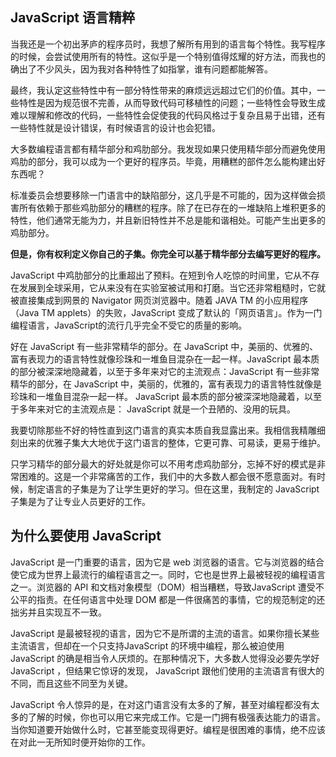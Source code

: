 ## JavaScript 语言精粹

当我还是一个初出茅庐的程序员时，我想了解所有用到的语言每个特性。我写程序的时候，会尝试使用所有的特性。这似乎是一个特别值得炫耀的好方法，而我也的确出了不少风头，因为我对各种特性了如指掌，谁有问题都能解答。

最终，我认定这些特性中有一部分特性带来的麻烦远远超过它们的价值。其中，一些特性是因为规范很不完善，从而导致代码可移植性的问题；一些特性会导致生成难以理解和修改的代码，一些特性会促使我的代码风格过于复杂且易于出错，还有一些特性就是设计错误，有时候语言的设计也会犯错。

大多数编程语言都有精华部分和鸡肋部分。我发现如果只使用精华部分而避免使用鸡肋的部分，我可以成为一个更好的程序员。毕竟，用糟糕的部件怎么能构建出好东西呢？

标准委员会想要移除一门语言中的缺陷部分，这几乎是不可能的，因为这样做会损害所有依赖于那些鸡肋部分的糟糕的程序。除了在已存在的一堆缺陷上堆积更多的特性，他们通常无能为力，并且新旧特性并不总是能和谐相处。可能产生出更多的鸡肋部分。

**但是，你有权利定义你自己的子集。你完全可以基于精华部分去编写更好的程序。**

JavaScript 中鸡肋部分的比重超出了预料。在短到令人吃惊的时间里，它从不存在发展到全球采用，它从来没有在实验室被试用和打磨。当它还非常粗糙时，它就被直接集成到网景的 Navigator 网页浏览器中。随着 JAVA TM 的小应用程序（Java TM applets）的失败，JavaScript 变成了默认的「网页语言」。作为一门编程语言，JavaScript的流行几乎完全不受它的质量的影响。

好在 JavaScript 有一些非常精华的部分。在 JavaScript 中，美丽的、优雅的、富有表现力的语言特性就像珍珠和一堆鱼目混杂在一起一样。JavaScript 最本质的部分被深深地隐藏着，以至于多年来对它的主流观点：JavaScript 有一些非常精华的部分，在 JavaScript 中，美丽的，优雅的，富有表现力的语言特性就像是珍珠和一堆鱼目混杂一起一样。 JavaScript 最本质的部分被深深地隐藏着，以至于多年来对它的主流观点是： JavaScript 就是一个丑陋的、没用的玩具。

我要切除那些不好的特性直到这门语言的真实本质自我显露出来。我相信我精雕细刻出来的优雅子集大大地优于这门语言的整体，它更可靠、可易读，更易于维护。

只学习精华的部分最大的好处就是你可以不用考虑鸡肋部分，忘掉不好的模式是非常困难的。这是一个非常痛苦的工作，我们中的大多数人都会很不愿意面对。有时候，制定语言的子集是为了让学生更好的学习。但在这里，我制定的 JavaScript 子集是为了让专业人员更好的工作。

## 为什么要使用 JavaScript

JavaScript 是一门重要的语言，因为它是 web 浏览器的语言。它与浏览器的结合使它成为世界上最流行的编程语言之一。同时，它也是世界上最被轻视的编程语言之一。浏览器的 API 和文档对象模型（DOM）相当糟糕，导致JavaScript 遭受不公平的指责。在任何语言中处理 DOM 都是一件很痛苦的事情，它的规范制定的还拙劣并且实现互不一致。

JavaScript 是最被轻视的语言，因为它不是所谓的主流的语言。如果你擅长某些主流语言，但却在一个只支持JavaScript 的环境中编程，那么被迫使用 JavaScript 的确是相当令人厌烦的。在那种情况下，大多数人觉得没必要先学好 JavaScript ，但结果它惊讶的发现， JavaScript 跟他们使用的主流语言有很大的不同，而且这些不同至为关键。

JavaScript 令人惊异的是，在对这门语言没有太多的了解，甚至对编程都没有太多的了解的时候，你也可以用它来完成工作。它是一门拥有极强表达能力的语言。当你知道要开始做什么时，它甚至能变现得更好。编程是很困难的事情，绝不应该在对此一无所知时便开始你的工作。 